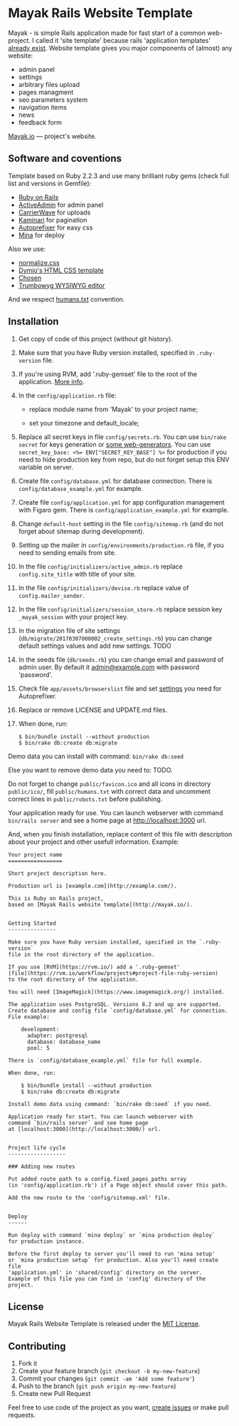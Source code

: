 Mayak Rails Website Template
============================

Mayak - is simple Rails application made for fast start of a common web-project.
I called it 'site template' because rails 'application templates'
[already exist](http://guides.rubyonrails.org/rails_application_templates.html).
Website template gives you major components of (almost) any website:

* admin panel
* settings
* arbitrary files upload
* pages managment
* seo parameters system
* navigation items
* news
* feedback form

[Mayak.io](http://mayak.io/) — project's website.


Software and coventions
-----------------------

Template based on Ruby 2.2.3 and use many brilliant ruby gems (check full list
and versions in Gemfile):

* [Ruby on Rails](http://rubyonrails.org/)
* [ActiveAdmin](http://activeadmin.info/) for admin panel
* [CarrierWave](https://github.com/carrierwaveuploader/carrierwave) for uploads
* [Kaminari](https://github.com/amatsuda/kaminari) for pagination
* [Autoprefixer](https://github.com/postcss/autoprefixer) for easy css
* [Mina](http://nadarei.co/mina/) for deploy

Also we use:

* [normalize.css](http://necolas.github.io/normalize.css/)
* [Dymio's HTML CSS template](https://github.com/dymio/html-css-template)
* [Chosen](http://harvesthq.github.io/chosen/)
* [Trumbowyg WYSIWYG editor](https://github.com/Alex-D/Trumbowyg)

And we respect [humans.txt](http://humanstxt.org/) convention.


Installation
------------

1. Get copy of code of this project (without git history).

2. Make sure that you have Ruby version installed, specified
    in `.ruby-version` file.

3. If you're using RVM, add '.ruby-gemset' file to the root of the application.
    [More info](https://rvm.io/workflow/projects#project-file-ruby-version).

4. In the `config/application.rb` file:

    * replace module name from 'Mayak' to your project name;

    * set your timezone and default_locale;

5. Replace all secret keys in file `config/secrets.rb`.
    You can use `bin/rake secret` for keys generation
    or [some web-generators](http://www.andrewscompanies.com/tools/wep.asp).
    You can use `secret_key_base: <%= ENV["SECRET_KEY_BASE"] %>` for production
    if you need to hide production key from repo, but do not forget setup this
    ENV variable on server.

6. Create file `config/database.yml` for database connection.
    There is `config/database_example.yml` for example.

7. Create file `config/application.yml` for app configuration management with
    Figaro gem. There is `config/application_example.yml` for example.

8. Change `default-host` setting in the file `config/sitemap.rb`
    (and do not forget about sitemap during development).

9. Setting up the mailer in `config/environments/production.rb` file,
    if you need to sending emails from site.

10. In the file `config/initializers/active_admin.rb`
    replace `config.site_title` with title of your site.

11. In the file `config/initializers/devise.rb`
    replace value of `config.mailer_sender`.

12. In the file `config/initializers/session_store.rb` replace
    session key `_mayak_session` with your project key.

13. In the migration file of site settings
    (`db/migrate/20170307000002_create_settings.rb`) you can change default
    settings values and add new settings. TODO

14. In the seeds file (`db/seeds.rb`) you can change email and password
    of admin user. By default it admin@example.com with password 'password'.

15. Check file `app/assets/browserslist` file and set
    [settings](https://github.com/ai/browserslist#queries) you need
    for Autoprefixer.

16. Replace or remove LICENSE and UPDATE.md files.

17. When done, run:

    ```
    $ bin/bundle install --without production
    $ bin/rake db:create db:migrate
    ```

Demo data you can install with command: `bin/rake db:seed`

Else you want to remove demo data you need to: TODO.

Do not forget to change `public/favicon.ico` and all icons
in directory `public/ico/`, fill `public/humans.txt` with correct data
and uncomment correct lines in `public/robots.txt` before publishing.

Your application ready for use.
You can launch webserver with command `bin/rails server` and see a home page
at [http://localhost:3000](http://localhost:3000/) url.

And, when you finish installation, replace content of this file with description
about your project and other usefull information.
Example:

    Your project name
    =================

    Short project description here.

    Production url is [example.com](http://example.com/).

    This is Ruby on Rails project,
    based on [Mayak Rails website template](http://mayak.io/).


    Getting Started
    ---------------

    Make sure you have Ruby version installed, specified in the `.ruby-version`
    file in the root directory of the application.

    If you use [RVM](https://rvm.io/) add a '.ruby-gemset'
    [file](https://rvm.io/workflow/projects#project-file-ruby-version)
    to the root directory of the application.

    You will need [ImageMagick](https://www.imagemagick.org/) installed.

    The application uses PostgreSQL. Versions 8.2 and up are supported.
    Create database and config file `config/database.yml` for connection.
    File example:

        development:
          adapter: postgresql
          database: database_name
          pool: 5

    There is `config/database_example.yml` file for full example.

    When done, run:

        $ bin/bundle install --without production
        $ bin/rake db:create db:migrate

    Install demo data using command: `bin/rake db:seed` if you need.

    Application ready for start. You can launch webserver with
    command `bin/rails server` and see home page
    at [localhost:3000](http://localhost:3000/) url.


    Project life cycle
    ------------------

    ### Adding new routes

    Put added route path to a config.fixed_pages_paths array
    (in 'config/application.rb') if a Page object should cover this path.

    Add the new route to the 'config/sitemap.xml' file.


    Deploy
    ------

    Run deploy with command `mina deploy` or `mina production deploy`
    for production instance.

    Before the first deploy to server you'll need to run 'mina setup'
    or `mina production setup` for production. Also you'll need create file
    'application.yml' in 'shared/config' directory on the server.
    Example of this file you can find in 'config' directory of the project.


License
-------

Mayak Rails Website Template is released under the [MIT License](LICENSE).


Contributing
------------

1. Fork it
2. Create your feature branch (`git checkout -b my-new-feature`)
3. Commit your changes (`git commit -am 'Add some feature'`)
4. Push to the branch (`git push origin my-new-feature`)
5. Create new Pull Request

Feel free to use code of the project as you want,
[create issues](https://github.com/dymio/mayak/issues) or make pull requests.
